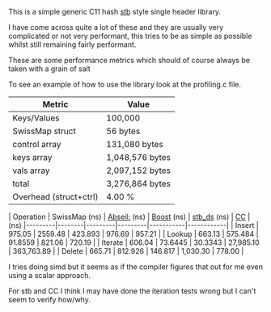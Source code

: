 This is a simple generic C11 hash [stb](https://github.com/nothings/stb) style single header library.

I have come across quite a lot of these and they are usually very complicated or not very performant, this tries to be as simple as possible whilst still remaining fairly performant.

These are some performance metrics which should of course always be taken with a grain of salt

To see an example of how to use the library look at the profiling.c file.

Metric          | Value
----------------|----------------
Keys/Values     | 100,000
SwissMap struct | 56 bytes
control array   | 131,080 bytes
keys array      | 1,048,576 bytes
vals array      | 2,097,152 bytes
total           | 3,276,864 bytes
Overhead (struct+ctrl) | 4.00 %

| Operation | SwissMap (ns) | [Abseil:](https://github.com/abseil/abseil-cpp) (ns) | [Boost](https://github.com/boostorg/boost) (ns) | [stb_ds](https://github.com/nothings/stb/blob/master/stb_ds.h) (ns) | [CC](https://github.com/JacksonAllan/CC) |
 (ns)
|---------|--------|---------|---------|-----------|------------|
| Insert  | 975.05 | 2559.48 | 423.893 | 976.69    | 957.21     |
| Lookup  | 663.13 | 575.484 | 91.8559 | 821.06    | 720.19     |
| Iterate | 606.04 | 73.6445 | 30.3343 | 27,985.10 | 363,763.89 |
| Delete  | 665.71 | 812.926 | 146.817 | 1,030.30  | 778.00     |

I tries doing simd but it seems as if the compiler figures that out for me even using a scalar approach.

For stb and CC I think I may have done the iteration tests wrong but I can't seem to verify how/why.
